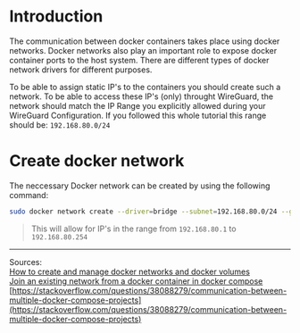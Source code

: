 # Introduction
The communication between docker containers takes place using docker networks. Docker networks also play an important role to expose docker container ports to the host system. There are different types of docker network drivers for different purposes.

To be able to assign static IP's to the containers you should create such a network.
To be able to access these IP's (only) throught WireGuard, the network should match the IP Range you explicitly allowed during your WireGuard Configuration. If you followed this whole tutorial this range should be: ```192.168.80.0/24 ```

# Create docker network
The neccessary Docker network can be created by using the following command:
``` bash
sudo docker network create --driver=bridge --subnet=192.168.80.0/24 --gateway=192.168.80.1 shared-docker-network
```
> This will allow for IP's in the range from ```192.168.80.1``` to ```192.168.80.254```

---
Sources:  
[How to create and manage docker networks and docker volumes](https://webdock.io/en/docs/how-guides/docker-guides/how-to-create-and-manage-docker-networks-and-docker-volumes)  
[Join an existing network from a docker container in docker compose](https://poopcode.com/join-to-an-existing-network-from-a-docker-container-in-docker-compose/)  
[https://stackoverflow.com/questions/38088279/communication-between-multiple-docker-compose-projects](https://stackoverflow.com/questions/38088279/communication-between-multiple-docker-compose-projects)

